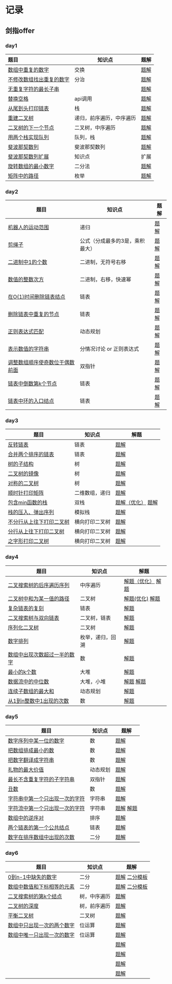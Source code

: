 # 记录

## 剑指offer

### day1

| 题目                                                         | 知识点                   | 题解                                             |
| :----------------------------------------------------------- | ------------------------ | ------------------------------------------------ |
| [数组中重复的数字](https://leetcode-cn.com/problems/shu-zu-zhong-zhong-fu-de-shu-zi-lcof/) | 交换                     | [题解](/sword/offer/day1/FindRepeatNumber.java) |
| [不修改数组找出重复的数字](https://www.acwing.com/problem/content/15/) | 分治                     | [题解](/sword/offer/day1/DuplicateInArray.java) |
| [无重复字符的最长子串](https://leetcode-cn.com/problems/longest-substring-without-repeating-characters/) |                          | [题解](/sword/offer/day1/SearchArray.java)      |
| [替换空格](https://leetcode-cn.com/problems/ti-huan-kong-ge-lcof/) | api调用                  | [题解](/sword/offer/day1/ReplaceSpaces.java)    |
| [从尾到头打印链表](https://leetcode-cn.com/problems/cong-wei-dao-tou-da-yin-lian-biao-lcof/) | 栈                       | [题解](sword/offer/day1/ReplaceSpaces.java)      |
| [重建二叉树](https://leetcode-cn.com/problems/zhong-jian-er-cha-shu-lcof/) | 递归，前序遍历，中序遍历 | [题解](sword/offer/day1/BuildTree.java)          |
| [二叉树的下一个节点](https://www.acwing.com/problem/content/description/31/) | 二叉树，中序遍历         | [题解](sword/offer/day1/InorderSuccessor.java)   |
| [用两个栈实现队列](https://leetcode-cn.com/problems/yong-liang-ge-zhan-shi-xian-dui-lie-lcof/) | 队列，栈                 | [题解](sword/offer/day1/MyQueue.java)            |
| [斐波那契数列](https://www.acwing.com/problem/content/19/)   | 斐波那契数列             | [题解](sword/offer/day1/Fibonacci.java)          |
| [斐波那契数列扩展](https://www.acwing.com/blog/content/25/)  | 知识点                   | 扩展                                             |
| [旋转数组的最小数字](https://www.acwing.com/problem/content/20/) | 二分法                   | [题解](sword/offer/day1/FindMin.java)            |
| [矩阵中的路径](https://www.acwing.com/problem/content/21/)   | 枚举                     | [题解](sword/offer/day1/HasPath.java)            |



### day2

| 题目                                                         | 知识点                          | 题解                                                 |
| ------------------------------------------------------------ | ------------------------------- | ---------------------------------------------------- |
| [机器人的运动范围](https://leetcode-cn.com/problems/ji-qi-ren-de-yun-dong-fan-wei-lcof) | 递归                            | [题解](sword/offer/day2/MovingCount.java)            |
| [剪绳子](https://leetcode-cn.com/problems/jian-sheng-zi-lcof/) | 公式（分成最多的3是，乘积最大） | [题解](sword/offer/day2/MaxProductAfterCutting.java) |
| [二进制中1的个数](https://leetcode-cn.com/problems/er-jin-zhi-zhong-1de-ge-shu-lcof/) | 二进制，无符号右移              | [题解](sword/offer/day2/NumberOf1.java)              |
| [数值的整数次方](https://leetcode-cn.com/problems/shu-zhi-de-zheng-shu-ci-fang-lcof/) | 二进制，右移，快速幂            | [题解](sword/offer/day2/Power.java)                  |
| [在O(1)时间删除链表结点](https://www.acwing.com/problem/content/85/) | 链表                            | [题解](sword/offer/day2/DeleteNode.java)             |
| [删除链表中重复的节点](https://www.acwing.com/problem/content/27/) | 链表                            | [题解](sword/offer/day2/DeleteDuplication.java)      |
| [正则表达式匹配](https://www.acwing.com/problem/content/28/) | 动态规划                        | [题解](sword/offer/day2/IsMatch.java)                |
| [表示数值的字符串](https://www.acwing.com/problem/content/29/) | 分情况讨论 or 正则表达式        | [题解](sword/offer/day2/IsNumber.java)               |
| [调整数组顺序使奇数位于偶数前面](https://www.acwing.com/problem/content/30/) | 双指针                          | [题解](sword/offer/day2/ReOrderArray.java)           |
| [链表中倒数第k个节点](https://www.acwing.com/problem/content/32/) | 链表                            | [题解](sword/offer/day2/FindKthToTail.java)          |
| [链表中环的入口结点](https://www.acwing.com/problem/content/86/) | 链表                            | [题解](sword/offer/day2/EntryNodeOfLoop.java)        |



### day3

| 题目                                                         | 知识点         | 解题                                                         |
| ------------------------------------------------------------ | -------------- | ------------------------------------------------------------ |
| [反转链表](https://www.acwing.com/problem/content/33/)       | 链表           | [题解](sword/offer/day3/ReverseList.java)                    |
| [合并两个排序的链表](https://www.acwing.com/problem/content/34/) | 链表           | [题解](sword/offer/day3/HasSubtree.java)                     |
| [树的子结构](https://www.acwing.com/problem/content/35/)     | 树             | [题解](sword/offer/day3/HasSubtree.java)                     |
| [二叉树的镜像](https://www.acwing.com/problem/content/37/)   | 树             | [题解](sword/offer/day3/Mirror.java)                         |
| [对称的二叉树](https://www.acwing.com/problem/content/38/)   | 树             | [题解](sword/offer/day3/IsSymmetric.java)                    |
| [顺时针打印矩阵](https://www.acwing.com/problem/content/39/) | 二维数组，递归 | [题解](sword/offer/day3/PrintMatrix.java)                    |
| [包含min函数的栈](https://www.acwing.com/problem/content/90/) | 双栈           | [题解（优化）](sword/offer/day3/MinStack2.java) [题解](sword/offer/day3/MinStack.java) |
| [栈的压入、弹出序列](https://www.acwing.com/problem/content/40/) | 模拟栈         | [题解](sword/offer/day3/IsPopOrder.java)                     |
| [不分行从上往下打印二叉树](https://www.acwing.com/problem/content/41/) | 横向打印二叉树 | [题解](sword/offer/day3/PrintFromTopToBottom1.java)          |
| [分行从上往下打印二叉树](https://www.acwing.com/problem/content/42/) | 横向打印二叉树 | [题解](sword/offer/day3/PrintFromTopToBottom2.java)          |
| [之字形打印二叉树](https://www.acwing.com/problem/content/43/) | 横向打印二叉树 | [题解](sword/offer/day3/PrintFromTopToBottom3.java)          |



### day4

| 题目                                                         | 知识点           | 解题                                                         |
| ------------------------------------------------------------ | ---------------- | ------------------------------------------------------------ |
| [二叉搜索树的后序遍历序列](https://www.acwing.com/problem/content/44/) | 中序遍历         | [解题（优化）](sword/offer/day4/VerifySequenceOfBST2.java)  [解题](sword/offer/day4/VerifySequenceOfBST.java) |
| [二叉树中和为某一值的路径](https://www.acwing.com/problem/content/45/) | 二叉树           | [解题(优化)](sword/offer/day4/FindPath2.java)  [解题](sword/offer/day4/FindPath.java) |
| [复杂链表的复刻](https://www.acwing.com/problem/content/89/) | 链表             | [解题](sword/offer/day4/CopyRandomList.java)                 |
| [二叉搜索树与双向链表](https://www.acwing.com/problem/content/87/) | 二叉树，链表     | [解题](sword/offer/day4/Convert.java)                        |
| [序列化二叉树](https://www.acwing.com/problem/content/46/)   | 二叉树           | [解题](sword/offer/day4/Serialize.java)                      |
| [数字排列](https://www.acwing.com/problem/content/47/)       | 枚举，递归，回溯 | [解题](sword/offer/day4/Permutation.java)                    |
| [数组中出现次数超过一半的数字](https://www.acwing.com/problem/content/48/) | 数               | [解题](sword/offer/day4/MoreThanHalfNum.java)                |
| [最小的k个数](https://www.acwing.com/problem/content/49/)    | 大堆             | [解题](sword/offer/day4/GetLeastNumbers.java)                |
| [数据流中的中位数](https://www.acwing.com/problem/content/88/) | 大堆，小堆       | [解题](sword/offer/day4/GetMedianAndInsert.java)  [解题](sword/offer/day4/GetMedianAndInsert2.java) |
| [连续子数组的最大和](https://www.acwing.com/problem/content/50/) | 动态规划         | [解题](sword/offer/day4/MaxSubArray.java)                    |
| [从1到n整数中1出现的次数](https://www.acwing.com/problem/content/51/) | 数               | [解题](sword/offer/day4/NumberOf1Between1AndN.java)          |



### day5

| 题目                                                         | 知识点   | 题解                                                         |
| ------------------------------------------------------------ | -------- | ------------------------------------------------------------ |
| [数字序列中某一位的数字](https://www.acwing.com/problem/content/52/) | 数       | [题解](sword/offer/day5/DigitAtIndex.java)                   |
| [把数组排成最小的数](https://www.acwing.com/problem/content/54/) | 数       | [题解](sword/offer/day5/PrintMinNumber.java)                 |
| [把数字翻译成字符串](https://www.acwing.com/problem/content/55/) | 数       | [题解](sword/offer/day5/GetTranslationCount.java)            |
| [礼物的最大价值](https://www.acwing.com/problem/content/56/) | 动态规划 | [题解](sword/offer/day5/GetMaxValue.java)                    |
| [最长不含重复字符的子字符串](https://www.acwing.com/problem/content/57/) | 双指针   | [题解](sword/offer/day5/LongestSubstringWithoutDuplication.java) |
| [丑数](https://www.acwing.com/problem/content/description/58/) | 数       | [题解](sword/offer/day5/GetUglyNumber.java)                  |
| [字符串中第一个只出现一次的字符](https://www.acwing.com/problem/content/59/) | 字符串   | [题解](sword/offer/day5/FirstNotRepeatingChar.java)          |
| [字符流中第一个只出现一次的字符](https://www.acwing.com/problem/content/60/) | 字符串   | [题解](sword/offer/day5/FirstAppearingOnceAndInsert.java)   [解题](sword/offer/day4/FirstAppearingOnceAndInsert5.java) |
| [数组中的逆序对](https://www.acwing.com/problem/content/61/) | 排序     | [题解](sword/offer/day5/InversePairs.java)                   |
| [两个链表的第一个公共结点](https://www.acwing.com/problem/content/62/) | 链表     | [题解](sword/offer/day5/FindFirstCommonNode.java)            |
| [数字在排序数组中出现的次数](https://www.acwing.com/problem/content/63/) | 二分     | [题解](sword/offer/day5/GetNumberOfK.java)                   |



### day6

| 题目                                                         | 知识点       | 题解                                                         |
| ------------------------------------------------------------ | ------------ | ------------------------------------------------------------ |
| [0到n-1中缺失的数字](https://www.acwing.com/problem/content/64/) | 二分         | [题解](sword/offer/day6/GetMissingNumber.java)   [二分模板](https://www.acwing.com/blog/content/31/) |
| [数组中数值和下标相等的元素](https://www.acwing.com/problem/content/65/) | 二分         | [题解](sword/offer/day6/GetNumberSameAsIndex.java)  [二分模板](https://www.acwing.com/blog/content/31/) |
| [二叉搜索树的第k个结点](https://www.acwing.com/problem/content/66/) | 树，中序遍历 | [题解](sword/offer/day6/KthNode.java)                        |
| [二叉树的深度](https://www.acwing.com/problem/content/67/)   | 树，前序遍历 | [题解](sword/offer/day6/TreeDepth.java)                      |
| [平衡二叉树](https://www.acwing.com/problem/content/68/)     | 二叉树       | [题解](sword/offer/day6/IsBalanced.java)                     |
| [数组中只出现一次的两个数字](https://www.acwing.com/problem/content/69/) | 位运算       | [题解](sword/offer/day6/FindNumsAppearOnce.java)             |
| [数组中唯一只出现一次的数字](https://www.acwing.com/problem/content/70/) | 位运算       | [题解](sword/offer/day6/FindNumberAppearingOnce.java)        |
|                                                              |              | [题解](sword/offer/day6/.java)                               |
|                                                              |              | [题解](sword/offer/day6/.java)                               |
|                                                              |              | [题解](sword/offer/day6/.java)                               |
|                                                              |              | [题解](sword/offer/day6/.java)                               |

